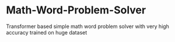 # Math-Word-Problem-Solver
Transformer based simple math word problem solver with very high accuracy trained on huge dataset
